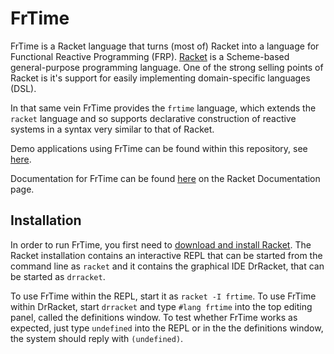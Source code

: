 # FrTime
 
FrTime is a Racket language that turns (most of) Racket into a language for Functional Reactive Programming (FRP). 
[Racket](https://racket-lang.org/) is a Scheme-based general-purpose programming language. 
One of the strong selling points of Racket is it's support for easily implementing domain-specific languages (DSL).

In that same vein FrTime provides the `frtime` language, which extends the `racket` language and so supports declarative construction of reactive systems in a syntax very similar to that of Racket.

Demo applications using FrTime can be found within this repository, see [here](https://github.com/racket/frtime/blob/master/demos/README).

Documentation for FrTime can be found [here](http://docs.racket-lang.org/frtime/) on the Racket Documentation page.

## Installation

In order to run FrTime, you first need to [download and install Racket](http://download.racket-lang.org/). 
The Racket installation contains an interactive REPL that can be started from the command line as `racket` 
and it contains the graphical IDE DrRacket, that can be started as `drracket`.

To use FrTime within the REPL, start it as `racket -I frtime`.
To use FrTime within DrRacket, start `drracket` and type `#lang frtime` into the top editing panel, called the definitions window.
To test whether FrTime works as expected, just type `undefined` into the REPL or in the the definitions window, 
the system should reply with `(undefined)`.
